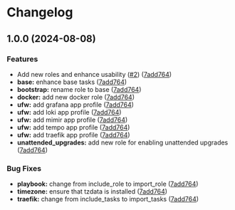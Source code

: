 # Changelog

## 1.0.0 (2024-08-08)


### Features

* Add new roles and enhance usability ([#2](https://github.com/voidrot/ansible-collection-homelab/issues/2)) ([7add764](https://github.com/voidrot/ansible-collection-homelab/commit/7add764527c14da3139fbea0661c8e0031edc173))
* **base:** enhance base tasks ([7add764](https://github.com/voidrot/ansible-collection-homelab/commit/7add764527c14da3139fbea0661c8e0031edc173))
* **bootstrap:** rename role to base ([7add764](https://github.com/voidrot/ansible-collection-homelab/commit/7add764527c14da3139fbea0661c8e0031edc173))
* **docker:** add new docker role ([7add764](https://github.com/voidrot/ansible-collection-homelab/commit/7add764527c14da3139fbea0661c8e0031edc173))
* **ufw:** add grafana app profile ([7add764](https://github.com/voidrot/ansible-collection-homelab/commit/7add764527c14da3139fbea0661c8e0031edc173))
* **ufw:** add loki app profile ([7add764](https://github.com/voidrot/ansible-collection-homelab/commit/7add764527c14da3139fbea0661c8e0031edc173))
* **ufw:** add mimir app profile ([7add764](https://github.com/voidrot/ansible-collection-homelab/commit/7add764527c14da3139fbea0661c8e0031edc173))
* **ufw:** add tempo app profile ([7add764](https://github.com/voidrot/ansible-collection-homelab/commit/7add764527c14da3139fbea0661c8e0031edc173))
* **ufw:** add traefik app profile ([7add764](https://github.com/voidrot/ansible-collection-homelab/commit/7add764527c14da3139fbea0661c8e0031edc173))
* **unattended_upgrades:** add new role for enabling unattended upgrades ([7add764](https://github.com/voidrot/ansible-collection-homelab/commit/7add764527c14da3139fbea0661c8e0031edc173))


### Bug Fixes

* **playbook:** change from include_role to import_role ([7add764](https://github.com/voidrot/ansible-collection-homelab/commit/7add764527c14da3139fbea0661c8e0031edc173))
* **timezone:** ensure that tzdata is installed ([7add764](https://github.com/voidrot/ansible-collection-homelab/commit/7add764527c14da3139fbea0661c8e0031edc173))
* **traefik:** change from include_tasks to import_tasks ([7add764](https://github.com/voidrot/ansible-collection-homelab/commit/7add764527c14da3139fbea0661c8e0031edc173))

